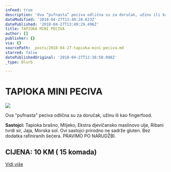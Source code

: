 ```yaml
---
inFeed: true
description: 'Ova “pufnasta” peciva odlična su za doručak, užinu ili kao fingerfood.'
dateModified: '2018-04-27T13:49:28.623Z'
datePublished: '2018-04-27T13:49:29.496Z'
title: TAPIOKA MINI PECIVA
author: []
publisher: {}
via: {}
sourcePath: _posts/2018-04-27-tapioka-mini-peciva.md
starred: false
datePublishedOriginal: '2018-04-27T12:38:50.098Z'
_type: Blurb

---
```

# TAPIOKA MINI PECIVA
![](https://the-grid-user-content.s3-us-west-2.amazonaws.com/a5d0ee13-18fa-4af3-a478-718ba0f39266.jpg)

Ova "pufnasta" peciva odlična su za doručak, užinu ili kao fingerfood.

**Sastojci:** Tapioka brašno, Mlijeko, Ekstra djevičansko maslinovo ulje, Ribani tvrdi sir, Jaja, Morska sol. Ovi sastojci prirodno ne sadrže gluten. Bez dodatka rafiniranih šećera. PRAVIMO PO NARUDŽBI.

## CIJENA: 10 KM ( 15 komada)
[Vidi više][0]

[0]: https://www.facebook.com/greenday.kolaci.peciva/posts/234996993907702